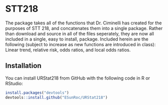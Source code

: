 # STT218
The package takes all of the functions that Dr. Ciminelli has created for the purposes of STT 218, and concatenates them into a single package. Rather than download and source in all of the files seperately, they are now all included in a single, easy to install, package. Included herein are the following (subject to increase as new functions are introduced in class): Linear trend, relative risk, odds ratios, and local odds ratios.

## Installation
You can install URStat218 from GitHub with the following code in R or RStudio:
```r
install.packages("devtools")
devtools::install.github("ESunRoc/URStat218")
```